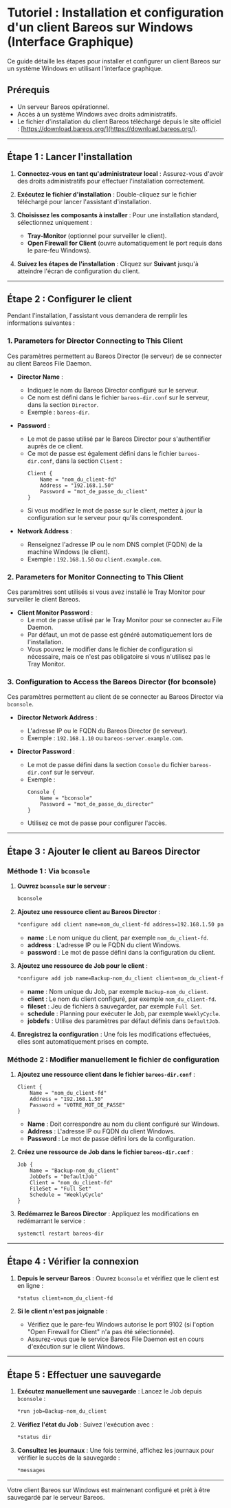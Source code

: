# Tutoriel : Installation et configuration d'un client Bareos sur Windows (Interface Graphique)

Ce guide détaille les étapes pour installer et configurer un client Bareos sur un système Windows en utilisant l'interface graphique.

## Prérequis

- Un serveur Bareos opérationnel.
- Accès à un système Windows avec droits administratifs.
- Le fichier d'installation du client Bareos téléchargé depuis le site officiel :
  [https://download.bareos.org/](https://download.bareos.org/).

---

## Étape 1 : Lancer l'installation

1. **Connectez-vous en tant qu'administrateur local** :
   Assurez-vous d'avoir des droits administratifs pour effectuer l'installation correctement.

2. **Exécutez le fichier d'installation** :
   Double-cliquez sur le fichier téléchargé pour lancer l'assistant d'installation.

3. **Choisissez les composants à installer** :
   Pour une installation standard, sélectionnez uniquement :
   - **Tray-Monitor** (optionnel pour surveiller le client).
   - **Open Firewall for Client** (ouvre automatiquement le port requis dans le pare-feu Windows).

4. **Suivez les étapes de l'installation** :
   Cliquez sur **Suivant** jusqu'à atteindre l'écran de configuration du client.

---

## Étape 2 : Configurer le client

Pendant l'installation, l'assistant vous demandera de remplir les informations suivantes :

### **1. Parameters for Director Connecting to This Client**

Ces paramètres permettent au Bareos Director (le serveur) de se connecter au client Bareos File Daemon.

- **Director Name** :
  - Indiquez le nom du Bareos Director configuré sur le serveur.
  - Ce nom est défini dans le fichier `bareos-dir.conf` sur le serveur, dans la section `Director`.
  - Exemple : `bareos-dir`.

- **Password** :
  - Le mot de passe utilisé par le Bareos Director pour s'authentifier auprès de ce client.
  - Ce mot de passe est également défini dans le fichier `bareos-dir.conf`, dans la section `Client` :
    ```plaintext
    Client {
        Name = "nom_du_client-fd"
        Address = "192.168.1.50"
        Password = "mot_de_passe_du_client"
    }
    ```
  - Si vous modifiez le mot de passe sur le client, mettez à jour la configuration sur le serveur pour qu'ils correspondent.

- **Network Address** :
  - Renseignez l'adresse IP ou le nom DNS complet (FQDN) de la machine Windows (le client).
  - Exemple : `192.168.1.50` ou `client.example.com`.

### **2. Parameters for Monitor Connecting to This Client**

Ces paramètres sont utilisés si vous avez installé le Tray Monitor pour surveiller le client Bareos.

- **Client Monitor Password** :
  - Le mot de passe utilisé par le Tray Monitor pour se connecter au File Daemon.
  - Par défaut, un mot de passe est généré automatiquement lors de l'installation.
  - Vous pouvez le modifier dans le fichier de configuration si nécessaire, mais ce n'est pas obligatoire si vous n'utilisez pas le Tray Monitor.

### **3. Configuration to Access the Bareos Director (for bconsole)**

Ces paramètres permettent au client de se connecter au Bareos Director via `bconsole`.

- **Director Network Address** :
  - L'adresse IP ou le FQDN du Bareos Director (le serveur).
  - Exemple : `192.168.1.10` ou `bareos-server.example.com`.

- **Director Password** :
  - Le mot de passe défini dans la section `Console` du fichier `bareos-dir.conf` sur le serveur.
  - Exemple :
    ```plaintext
    Console {
        Name = "bconsole"
        Password = "mot_de_passe_du_director"
    }
    ```
  - Utilisez ce mot de passe pour configurer l'accès.

---

## Étape 3 : Ajouter le client au Bareos Director

### Méthode 1 : Via `bconsole`

1. **Ouvrez `bconsole` sur le serveur** :
   ```bash
   bconsole
   ```

2. **Ajoutez une ressource client au Bareos Director** :
   ```bash
   *configure add client name=nom_du_client-fd address=192.168.1.50 password=mot_de_passe_du_client
   ```
   - **name** : Le nom unique du client, par exemple `nom_du_client-fd`.
   - **address** : L'adresse IP ou le FQDN du client Windows.
   - **password** : Le mot de passe défini dans la configuration du client.

3. **Ajoutez une ressource de Job pour le client** :
   ```bash
   *configure add job name=Backup-nom_du_client client=nom_du_client-fd fileset="Full Set" schedule=WeeklyCycle jobdefs=DefaultJob
   ```
   - **name** : Nom unique du Job, par exemple `Backup-nom_du_client`.
   - **client** : Le nom du client configuré, par exemple `nom_du_client-fd`.
   - **fileset** : Jeu de fichiers à sauvegarder, par exemple `Full Set`.
   - **schedule** : Planning pour exécuter le Job, par exemple `WeeklyCycle`.
   - **jobdefs** : Utilise des paramètres par défaut définis dans `DefaultJob`.

4. **Enregistrez la configuration** :
   Une fois les modifications effectuées, elles sont automatiquement prises en compte.

### Méthode 2 : Modifier manuellement le fichier de configuration

1. **Ajoutez une ressource client dans le fichier `bareos-dir.conf`** :
   ```plaintext
   Client {
       Name = "nom_du_client-fd"
       Address = "192.168.1.50"
       Password = "VOTRE_MOT_DE_PASSE"
   }
   ```

   - **Name** : Doit correspondre au nom du client configuré sur Windows.
   - **Address** : L'adresse IP ou FQDN du client Windows.
   - **Password** : Le mot de passe défini lors de la configuration.

2. **Créez une ressource de Job dans le fichier `bareos-dir.conf`** :
   ```plaintext
   Job {
       Name = "Backup-nom_du_client"
       JobDefs = "DefaultJob"
       Client = "nom_du_client-fd"
       FileSet = "Full Set"
       Schedule = "WeeklyCycle"
   }
   ```

3. **Redémarrez le Bareos Director** :
   Appliquez les modifications en redémarrant le service :
   ```bash
   systemctl restart bareos-dir
   ```

---

## Étape 4 : Vérifier la connexion

1. **Depuis le serveur Bareos** :
   Ouvrez `bconsole` et vérifiez que le client est en ligne :
   ```bash
   *status client=nom_du_client-fd
   ```

2. **Si le client n'est pas joignable** :
   - Vérifiez que le pare-feu Windows autorise le port 9102 (si l'option "Open Firewall for Client" n'a pas été sélectionnée).
   - Assurez-vous que le service Bareos File Daemon est en cours d'exécution sur le client Windows.

---

## Étape 5 : Effectuer une sauvegarde

1. **Exécutez manuellement une sauvegarde** :
   Lancez le Job depuis `bconsole` :
   ```bash
   *run job=Backup-nom_du_client
   ```

2. **Vérifiez l'état du Job** :
   Suivez l'exécution avec :
   ```bash
   *status dir
   ```

3. **Consultez les journaux** :
   Une fois terminé, affichez les journaux pour vérifier le succès de la sauvegarde :
   ```bash
   *messages
   ```

---

Votre client Bareos sur Windows est maintenant configuré et prêt à être sauvegardé par le serveur Bareos.
